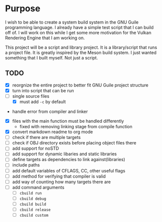 # Purpose

I wish to be able to create a system build system in the GNU Guile
programming language. I already have a simple test script that I can
build off of. I will work on this while I get some more motivation for
the Vulkan Rendering Engine that I am working on.

This project will be a script and library project. It is a
library/script that runs a project file. It is greatly inspired by the
Meson build system. I just wanted something that I built myself. Not
just a script.

## TODO

- [x] reorgnize the entire project to better fit GNU Guile project structure
- [x] turn into script that can be run
- [ ] single source files
  - [x] must add `-c` by default
- handle error from compiler and linker
- [x] files with the main function must be handled differently
  - fixed with removing linking stage from compile function
- [x] convert markdown readme to org mode
- [ ] check if there are multiple targets
- [ ] check if OBJ directory exists before placing object files there
- [ ] add support for noSTD
- [ ] add support for dynamic libaries and static libraries
- [ ] define targets as dependencies to link against(libraries)
- [ ] include paths
- [ ] add default variables of CFLAGS, CC, other useful flags
- [ ] add method for verifying that compiler is valid
- [ ] add way of counting how many targets there are
- [ ] add command arguments
  - [ ] `cbuild run`
  - [ ] `cbuild debug`
  - [ ] `cbuild build`
  - [ ] `cbuild release`
  - [ ] `cbuild custom`
